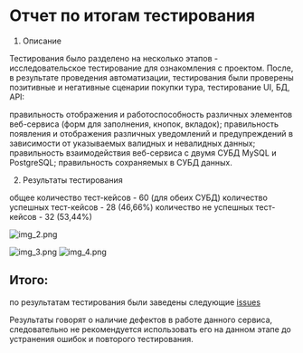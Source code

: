 # **Отчет по итогам тестирования**
1. Описание

Тестирования было разделено на несколько этапов - исследовательское тестирование для ознакомления с проектом. 
После, в результате проведения автоматизации, тестирования были проверены позитивные и негативные 
сценарии покупки тура, тестирование UI, БД, API:

правильность отображения и работоспособность различных элементов веб-сервиса (форм для заполнения, кнопок, вкладок);
правильность появления и отображения различных уведомлений и предупреждений в зависимости от указываемых
валидных и невалидных данных; правильность взаимодействия веб-сервиса с двумя СУБД MySQL и PostgreSQL;
правильность сохраняемых в СУБД данных.

2. Результаты тестирования

общее количество тест-кейсов - 60 (для обеих СУБД)
количество успешных тест-кейсов - 28 (46,66%)
количество не успешных тест-кейсов - 32 (53,44%)

![img_2.png](img_2.png)

![img_3.png](img_3.png)
![img_4.png](img_4.png)




## Итого: 
по результатам тестирования были заведены следующие [issues](https://github.com/kpyatakov/diploma-qa/issues)

Результаты говорят о наличие дефектов в работе данного сервиса, 
следовательно не рекомендуется использовать его на данном этапе до устранения ошибок
и повторого тестирования.